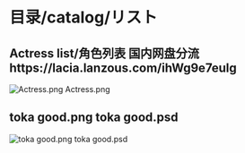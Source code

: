 # 目录/catalog/リスト
## Actress list/角色列表  国内网盘分流https://lacia.lanzous.com/ihWg9e7eulg
![Actress.png Actress.png](https://raw.githubusercontent.com/Marcus-Lacia/AliceGearAegis-material/master/Make/Actress.png "") 
## toka good.png toka good.psd

![toka good.png toka good.psd](https://github.com/Marcus-Lacia/AliceGearAegis-material/blob/master/Make/toka%20good.png "") 
